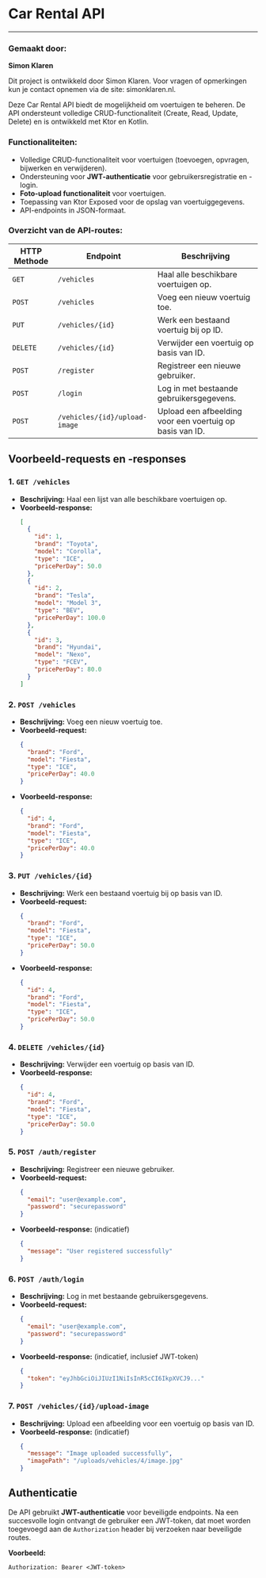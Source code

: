 
# Car Rental API
---

### Gemaakt door:
**Simon Klaren**

Dit project is ontwikkeld door Simon Klaren. Voor vragen of opmerkingen kun je contact opnemen via de site: simonklaren.nl.

Deze Car Rental API biedt de mogelijkheid om voertuigen te beheren. De API ondersteunt volledige CRUD-functionaliteit (Create, Read, Update, Delete) en is ontwikkeld met Ktor en Kotlin.

### Functionaliteiten:
- Volledige CRUD-functionaliteit voor voertuigen (toevoegen, opvragen, bijwerken en verwijderen).
- Ondersteuning voor **JWT-authenticatie** voor gebruikersregistratie en -login.
- **Foto-upload functionaliteit** voor voertuigen.
- Toepassing van Ktor Exposed voor de opslag van voertuiggegevens.
- API-endpoints in JSON-formaat.

### Overzicht van de API-routes:

| HTTP Methode | Endpoint               | Beschrijving                                |
|--------------|------------------------|--------------------------------------------|
| `GET`        | `/vehicles`            | Haal alle beschikbare voertuigen op.       |
| `POST`       | `/vehicles`            | Voeg een nieuw voertuig toe.               |
| `PUT`        | `/vehicles/{id}`       | Werk een bestaand voertuig bij op ID.      |
| `DELETE`     | `/vehicles/{id}`       | Verwijder een voertuig op basis van ID.    |
| `POST`       | `/register`            | Registreer een nieuwe gebruiker.           |
| `POST`       | `/login`               | Log in met bestaande gebruikersgegevens.   |
| `POST`       | `/vehicles/{id}/upload-image` | Upload een afbeelding voor een voertuig op basis van ID. |

## Voorbeeld-requests en -responses

### 1. `GET /vehicles`
- **Beschrijving:** Haal een lijst van alle beschikbare voertuigen op.
- **Voorbeeld-response:**
  ```json
  [
    {
      "id": 1,
      "brand": "Toyota",
      "model": "Corolla",
      "type": "ICE",
      "pricePerDay": 50.0
    },
    {
      "id": 2,
      "brand": "Tesla",
      "model": "Model 3",
      "type": "BEV",
      "pricePerDay": 100.0
    },
    {
      "id": 3,
      "brand": "Hyundai",
      "model": "Nexo",
      "type": "FCEV",
      "pricePerDay": 80.0
    }
  ]
  ```

### 2. `POST /vehicles`
- **Beschrijving:** Voeg een nieuw voertuig toe.
- **Voorbeeld-request:**
  ```json
  {
    "brand": "Ford",
    "model": "Fiesta",
    "type": "ICE",
    "pricePerDay": 40.0
  }
  ```
- **Voorbeeld-response:**
  ```json
  {
    "id": 4,
    "brand": "Ford",
    "model": "Fiesta",
    "type": "ICE",
    "pricePerDay": 40.0
  }
  ```

### 3. `PUT /vehicles/{id}`
- **Beschrijving:** Werk een bestaand voertuig bij op basis van ID.
- **Voorbeeld-request:**
  ```json
  {
    "brand": "Ford",
    "model": "Fiesta",
    "type": "ICE",
    "pricePerDay": 50.0
  }
  ```
- **Voorbeeld-response:**
  ```json
  {
    "id": 4,
    "brand": "Ford",
    "model": "Fiesta",
    "type": "ICE",
    "pricePerDay": 50.0
  }
  ```

### 4. `DELETE /vehicles/{id}`
- **Beschrijving:** Verwijder een voertuig op basis van ID.
- **Voorbeeld-response:**
  ```json
  {
    "id": 4,
    "brand": "Ford",
    "model": "Fiesta",
    "type": "ICE",
    "pricePerDay": 50.0
  }
  ```

### 5. `POST /auth/register`
- **Beschrijving:** Registreer een nieuwe gebruiker.
- **Voorbeeld-request:**
  ```json
  {
    "email": "user@example.com",
    "password": "securepassword"
  }
  ```
- **Voorbeeld-response:** (indicatief)
  ```json
  {
    "message": "User registered successfully"
  }
  ```

### 6. `POST /auth/login`
- **Beschrijving:** Log in met bestaande gebruikersgegevens.
- **Voorbeeld-request:**
  ```json
  {
    "email": "user@example.com",
    "password": "securepassword"
  }
  ```
- **Voorbeeld-response:** (indicatief, inclusief JWT-token)
  ```json
  {
    "token": "eyJhbGciOiJIUzI1NiIsInR5cCI6IkpXVCJ9..."
  }
  ```

### 7. `POST /vehicles/{id}/upload-image`
- **Beschrijving:** Upload een afbeelding voor een voertuig op basis van ID.
- **Voorbeeld-response:** (indicatief)
  ```json
  {
    "message": "Image uploaded successfully",
    "imagePath": "/uploads/vehicles/4/image.jpg"
  }
  ```

## Authenticatie
De API gebruikt **JWT-authenticatie** voor beveiligde endpoints. Na een succesvolle login ontvangt de gebruiker een JWT-token, dat moet worden toegevoegd aan de `Authorization` header bij verzoeken naar beveiligde routes.

**Voorbeeld:**  
```
Authorization: Bearer <JWT-token>
```
